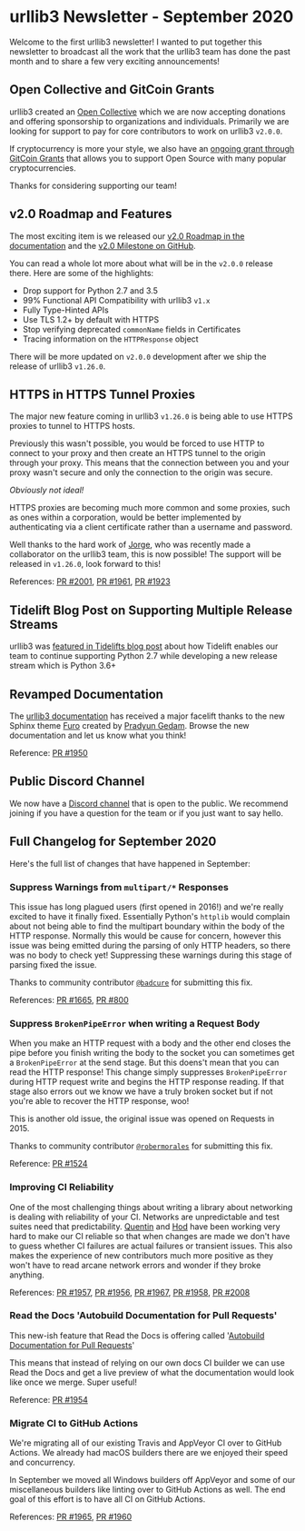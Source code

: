 # urllib3 Newsletter - September 2020

Welcome to the first urllib3 newsletter! I wanted to put together
this newsletter to broadcast all the work that the urllib3
team has done the past month and to share a few very exciting
announcements!

## Open Collective and GitCoin Grants

urllib3 created an [Open Collective](https://opencollective.com/urllib3)
which we are now accepting donations and offering sponsorship to organizations and individuals.
Primarily we are looking for support to pay for core contributors to
work on urllib3 `v2.0.0`.

If cryptocurrency is more your style, we also have an
[ongoing grant through GitCoin Grants](https://gitcoin.co/grants/65/urllib3)
that allows you to support Open Source with many popular cryptocurrencies.

Thanks for considering supporting our team!

## v2.0 Roadmap and Features

The most exciting item is we released our [v2.0 Roadmap in the documentation](https://urllib3.readthedocs.io/en/latest/v2-roadmap.html)
and the [v2.0 Milestone on GitHub](https://github.com/urllib3/urllib3/milestone/6). 

You can read a whole lot more about what will be in the `v2.0.0` release
there. Here are some of the highlights:

- Drop support for Python 2.7 and 3.5
- 99% Functional API Compatibility with urllib3 `v1.x`
- Fully Type-Hinted APIs
- Use TLS 1.2+ by default with HTTPS
- Stop verifying deprecated `commonName` fields in Certificates
- Tracing information on the `HTTPResponse` object

There will be more updated on `v2.0.0` development after we ship the
release of urllib3 `v1.26.0`.

## HTTPS in HTTPS Tunnel Proxies

The major new feature coming in urllib3 `v1.26.0` is being able to
use HTTPS proxies to tunnel to HTTPS hosts.

Previously this wasn't possible, you would be forced to use HTTP to
connect to your proxy and then create an HTTPS tunnel to the origin
through your proxy. This means that the connection between you and
your proxy wasn't secure and only the connection to the origin was secure.

*Obviously not ideal!*

HTTPS proxies are becoming much more common and some proxies, such as ones
within a corporation, would be better implemented by authenticating via
a client certificate rather than a username and password.

Well thanks to the hard work of [Jorge](https://github.com/jalopezsilva),
who was recently made a collaborator on the urllib3 team, this is now possible!
The support will be released in `v1.26.0`, look forward to this!

References: [PR #2001](https://github.com/urllib3/urllib3/pull/2001),
[PR #1961](https://github.com/urllib3/urllib3/pull/1961), [PR #1923](https://github.com/urllib3/urllib3/pull/1923)

## Tidelift Blog Post on Supporting Multiple Release Streams

urllib3 was [featured in Tidelifts blog post](https://blog.tidelift.com/how-tidelift-helps-urllib3-maintainer-seth-larson-support-more-python-versions-and-release-streams)
about how Tidelift enables our team to continue supporting Python 2.7
while developing a new release stream which is Python 3.6+

## Revamped Documentation

The [urllib3 documentation](https://urllib3.readthedocs.io)
has received a major facelift thanks to the new Sphinx theme
[Furo](https://github.com/pradyunsg/furo) created by [Pradyun Gedam](https://github.com/pradyunsg). Browse
the new documentation and let us know what you think!

Reference: [PR #1950](https://github.com/urllib3/urllib3/pull/1950)

## Public Discord Channel

We now have a [Discord channel](https://discord.gg/CHEgCZN) that is open to the public. We recommend
joining if you have a question for the team or if you just want to say hello.

## Full Changelog for September 2020

Here's the full list of changes that have happened in September:

### Suppress Warnings from `multipart/*` Responses

This issue has long plagued users (first opened in 2016!) and we're really excited to have it finally fixed.
Essentially Python's `httplib` would complain about not being able to find the multipart boundary
within the body of the HTTP response. Normally this would be cause for concern, however this issue was being
emitted during the parsing of only HTTP headers, so there was no body to check yet! Suppressing these
warnings during this stage of parsing fixed the issue.

Thanks to community contributor [`@badcure`](https://github.com/badcure) for submitting this fix.

References: [PR #1665](https://github.com/urllib3/urllib3/pull/1665), [PR #800](https://github.com/urllib3/urllib3/issues/800)

### Suppress `BrokenPipeError` when writing a Request Body

When you make an HTTP request with a body and the other end closes
the pipe before you finish writing the body to the socket you can
sometimes get a `BrokenPipeError` at the send stage. But this doens't
mean that you can read the HTTP response! This change simply suppresses
`BrokenPipeError` during HTTP request write and begins the HTTP response
reading. If that stage also errors out we know we have a truly broken socket
but if not you're able to recover the HTTP response, woo!

This is another old issue, the original issue was opened on Requests in 2015.

Thanks to community contributor [`@robermorales`](https://github.com/robermorales) for submitting this fix.

Reference: [PR #1524](https://github.com/urllib3/urllib3/pull/1524)

### Improving CI Reliability

One of the most challenging things about writing a library about networking is dealing with reliability of your CI.
Networks are unpredictable and test suites need that predictability. [Quentin](https://github.com/pquentin) and [Hod](https://github.com/hodbn/) have been working
very hard to make our CI reliable so that when changes are made we don't have to guess whether
CI failures are actual failures or transient issues. This also makes the experience of new
contributors much more positive as they won't have to read arcane network errors and wonder if they broke
anything.

References: [PR #1957](https://github.com/urllib3/urllib3/pull/1957), [PR #1956](https://github.com/urllib3/urllib3/pull/1956), 
[PR #1967](https://github.com/urllib3/urllib3/pull/1967), [PR #1958](https://github.com/urllib3/urllib3/pull/1958), 
[PR #2008](https://github.com/urllib3/urllib3/pull/2008)

### Read the Docs 'Autobuild Documentation for Pull Requests'

This new-ish feature that Read the Docs is offering called
'[Autobuild Documentation for Pull Requests](https://docs.readthedocs.io/en/stable/guides/autobuild-docs-for-pull-requests.html)'

This means that instead of relying on our own docs CI builder we can
use Read the Docs and get a live preview of what the documentation would
look like once we merge. Super useful!

Reference: [PR #1954](https://github.com/urllib3/urllib3/pull/1954)

### Migrate CI to GitHub Actions

We're migrating all of our existing Travis and AppVeyor CI over to GitHub Actions.
We already had macOS builders there are we enjoyed their speed and concurrency.

In September we moved all Windows builders off AppVeyor and some of our miscellaneous
builders like linting over to GitHub Actions as well. The end goal of this effort is
to have all CI on GitHub Actions.

References: [PR #1965](https://github.com/urllib3/urllib3/pull/1965), [PR #1960](https://github.com/urllib3/urllib3/pull/1960)
